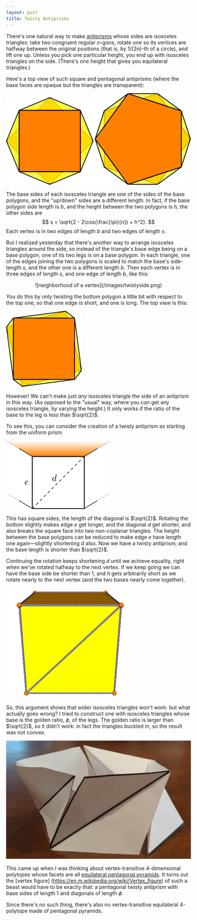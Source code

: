 ```yaml
---
layout: post
title: Twisty Antiprisms
---
```


There's one natural way to make [antiprisms](https://en.wikipedia.org/wiki/Antiprism)
whose sides are isosceles triangles:
take two congruent regular $n$-gons, rotate one so its vertices are halfway between
the original positions (that is, by 1/(2n)-th of a circle), and lift one up.
Unless you pick one particular height, you end up with isosceles triangles on the side.
(There's one height that gives you equilateral triangles.)

Here's a top view of such square and pentagonal antiprisms (where the base faces are opaque but the triangles are transparent):

![top-down view of square antiprism](/images/squaptop.png)
![top-down view of pentagonal antiprism](/images/pentaptop.png)

The base sides of each isosceles triangle are one of the sides of the base polygons,
and the "up/down" sides are a different length. In fact, if the base polygon side length is $b$,
and the height between the two polygons is $h$,
the other sides are
$$
s = \sqrt{2 - 2\cos(\frac{\pi}{n}) + h^2}.
$$
Each vertex is in two edges of length $b$ and two edges of length $s$.

But I realized yesterday that there's another way to arrange isosceles triangles around the side,
so instead of the triangle's base edge being on a base polygon,
one of its two legs is on a base polygon.
In each triangle, one of the edges joining the two polygons is scaled to match the base's side-length $s$,
and the other one is a different length $b$.
Then each vertex is in three edges of length $s$, and one edge of length $b$,
like this:

<div style="text-align: center">
![neighborhood of a vertex](/images/twistyside.png)
</div>

You do this by only twisting the bottom polygon a little bit with respect to the top one,
so that one edge is short, and one is long. The top view is this:

![top-down view of twisted square prism](/images/twistytop.png)

However! We can't make just _any_ isosceles triangle the side of an antiprism in this way. (As opposed to the "usual" way, where you _can_ get any isosceles triangle, by varying the height.)
It only works if the ratio of the base to the leg is less than $\sqrt{2}$.

To see this, you can consider the creation of a twisty antiprism as starting from the uniform prism:

![side of a prism](/images/prismside.png)

This has square sides; the length of the diagonal is $\sqrt{2}$.
Rotating the bottom slightly makes edge $e$ get longer, and the diagonal $d$ get shorter, and also breaks the square face into two non-coplanar triangles. The height between the base polygons can be reduced to make edge $e$ have length one again—slightly shortening $d$ also. Now we have a twisty antiprism; and the base length is shorter than $\sqrt{2}$.

Continuing the rotation keeps shortening $d$ until we achieve equality, right when we've rotated halfway to the next vertex. If we keep going we can have the base side be shorter than 1, and it gets arbitrarily short as we rotate nearly to the next vertex (and the two bases nearly come together).

![twisting a prism into a twisty antiprism](/images/twisting.gif)

So, this argument shows that wider isosceles triangles won't work: but what actually goes wrong?
I tried to construct one with isosceles triangles whose base is the golden ratio, $\phi$, of the legs. The golden ratio is larger than $\sqrt{2}$, so it didn't work: in fact the triangles buckled in, so the result was not convex.

![photo of a twisted antiprism with buckled sides](/images/buckled-golden-twisty.jpg)

This came up when I was thinking about vertex-transitive 4-dimensional polytopes whose facets are all [equilateral pentagonal pyramids](https://en.m.wikipedia.org/wiki/Pentagonal_pyramid).
It turns out the [vertex figure] (https://en.m.wikipedia.org/wiki/Vertex_figure) of such a beast would have to be exactly that: a pentagonal twisty antiprism with base sides of length 1 and diagonals of length $\phi$.

Since there's no such thing, there's also no vertex-transitive equilateral 4-polytope made of pentagonal pyramids.
